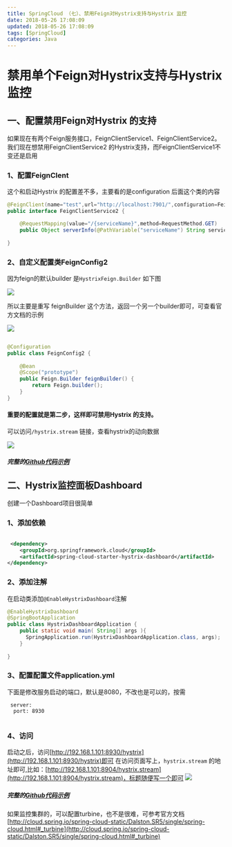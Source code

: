 ```yaml
---
title: SpringCloud （七）、禁用Feign对Hystrix支持与Hystrix 监控
date: 2018-05-26 17:08:09
updated: 2018-05-26 17:08:09
tags: [SpringCloud]
categories: Java
---
```

# 禁用单个Feign对Hystrix支持与Hystrix 监控
## 一、配置禁用Feign对Hystrix 的支持
如果现在有两个Feign服务接口，FeignClientService1、FeignClientService2。我们现在想禁用FeignClientService2 的Hystrix支持，而FeignClientService1不变还是启用

<!--more-->

### 1、配置FeignClent
这个和启动Hystrix 的配置差不多，主要看的是configuration 后面这个类的内容
```java
@FeignClient(name="test",url="http://localhost:7901/",configuration=FeignConfig2.class,fallback=MyHystrixFallback2.class)
public interface FeignClientService2 {

	@RequestMapping(value="/{serviceName}",method=RequestMethod.GET)
	public Object serverInfo(@PathVariable("serviceName") String serviceName);
	
}
```

### 2、自定义配置类FeignConfig2
因为feign的默认builder 是`HystrixFeign.Builder` 如下图

![](36174.png)

所以主要是重写 feignBuilder 这个方法，返回一个另一个builder即可，可查看官方文档的示例

![](43178.png)

```java

@Configuration
public class FeignConfig2 {
	
	@Bean
	@Scope("prototype")
	public Feign.Builder feignBuilder() {
		return Feign.builder();
	}
}

```
#### 重要的配置就是第二步，这样即可禁用Hystrix 的支持。
可以访问`/hystrix.stream` 链接，查看hystrix的动向数据

![](51493.png)
##### 完整的[Github代码示例](https://github.com/rstyro/SpringCloud/tree/master/SpringCloud-customer-feign-hystrix-disable-single)

 
## 二、Hystrix监控面板Dashboard
 创建一个Dashboard项目很简单
 
### 1、添加依赖
```xml

 <dependency>
	<groupId>org.springframework.cloud</groupId>
	<artifactId>spring-cloud-starter-hystrix-dashboard</artifactId>
</dependency>
```
 
### 2、添加注解
在启动类添加`@EnableHystrixDashboard`注解

```java
@EnableHystrixDashboard
@SpringBootApplication
public class HystrixDashboardApplication {	
    public static void main( String[] args ){
      SpringApplication.run(HystrixDashboardApplication.class, args);
    }
    
}
```
 
### 3、配置配置文件application.yml
下面是修改服务启动的端口，默认是8080，不改也是可以的，按需
 
```
 server:
  port: 8930
  
```
 ### 4、访问
启动之后，访问[http://192.168.1.101:8930/hystrix](http://192.168.1.101:8930/hystrix)即可
在访问页面写上，`hystrix.stream` 的地址即可,比如：[http://192.168.1.101:8904/hystrix.stream](http://192.168.1.101:8904/hystrix.stream)，标题随便写一个即可
![](59074.png)
##### 完整的[Github代码示例](https://github.com/rstyro/SpringCloud/tree/master/SpringCloud-customer-ribbon-hystrix-dashboard)
如果监控集群的，可以配置turbine，也不是很难，可参考官方文档[http://cloud.spring.io/spring-cloud-static/Dalston.SR5/single/spring-cloud.html#_turbine](http://cloud.spring.io/spring-cloud-static/Dalston.SR5/single/spring-cloud.html#_turbine)
 
